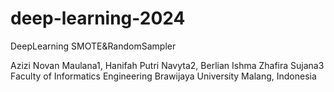 # deep-learning-2024
DeepLearning SMOTE&amp;RandomSampler



Azizi Novan Maulana1, Hanifah Putri Navyta2, Berlian Ishma Zhafira Sujana3  Faculty of Informatics Engineering Brawijaya University Malang, Indonesia 

